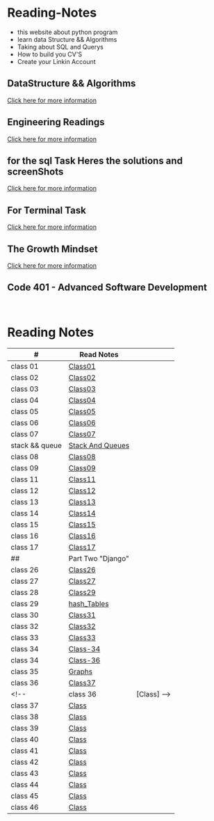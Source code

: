 # Reading-Notes

* this website about python program
* learn data Structure && Algorithms 
* Taking about SQL and Querys 
* How to build you CV'S 
* Create your Linkin Account 


## DataStructure && Algorithms 
[Click here for more information](./DataStructureAlgo.md)


## Engineering Readings
[Click here for more information](./EngineeringReadings.md)


## for the sql Task Heres the solutions and screenShots
[Click here for more information](./SQL.md)


## For Terminal Task 
[Click here for more information](./Terminal.md)

## The Growth Mindset
[Click here for more information](./TheGrowthMindset.MD)



<!-- ## Code 102 - Intro to Software Development

## Code 201 - Foundations of Software Development

## Code 301 - Intermediate Software Development -->

## Code 401 - Advanced Software Development

<!-- <table>
    <tr>
        <td>#</td>
        <td>class</td>
    </tr>
    <tr>
        
       
    </tr>

</table> -->

<br>

# Reading Notes
| # | Read Notes | |
| --- | --- | --- |
| class 01 | [Class01](./Part1/class01.md) | |
| class 02 | [Class02](./Part1/class02.md) | |
| class 03 | [Class03](./Part1/class03.md) | |
| class 04 | [Class04](./Part1/class04.md) | |
| class 05 | [Class05](./Part1/class05.md) | |
| class 06 | [Class06](./Part1/class06.md) | |
| class 07 | [Class07](./Part1/class07.md) | |
| stack && queue | [Stack And Queues](./Part1/StackandQueues.md) | |
| class 08 | [Class08](./Part1/class08.md) | |
| class 09 | [Class09](./Part1/class09.md) | |
| class 11 | [Class11](./Part1/class11.md) | |
| class 12 | [Class12](./Part1/class12.md) | |
| class 13 | [Class13](./Part1/class13.md) | |
| class 14 | [Class14](./Part1/class14.md) | |
| class 15 | [Class15](./Part1/class15.md) | |
| class 16 | [Class16](./Part1/class16.md) | |
| class 17 | [Class17](./Part1/class17.md) | |
| ## | Part Two "Django" |
| class 26 | [Class26](./Part2/Class26.md) | |
| class 27 | [Class27](./Part2/Class27.md) | |
| class 28 | [Class29](./Part2/Class29.md) | |
| class 29 | [hash_Tables](./Part2/hash_Tables.md) | |
| class 30 | [Class31](./Part2/Class31.md) | |
| class 32 | [Class32](./Part2/Class32.md) | |
| class 33 | [Class33](./Part2/Class33.md) | |
| class 34 | [Class-34](./Part2/Class34.md) | |
| class 34 | [Class-36](./Part2/Class36.md) | |
| class 35 | [Graphs](./Part2/Graphs.md) | |
| class 36 | [Class37](./Part2/Class37.md) | |
<!-- | class 36 | [Class] -->
| class 37 |  [Class]() |
| class 38 |  [Class]() |
| class 39 |  [Class]() |
| class 40 |  [Class]() | 
| class 41 |  [Class]() |
| class 42 |  [Class]() |
| class 43 |  [Class]() |
| class 44 |  [Class]() |
| class 45 |  [Class]() |
| class 46 |  [Class]() | 









